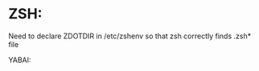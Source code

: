 ZSH:
=======================
Need to declare ZDOTDIR in /etc/zshenv so that zsh correctly finds .zsh* file

YABAI:
